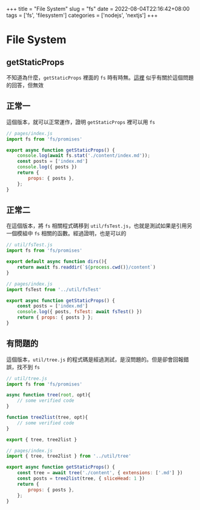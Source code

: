 +++
title = "File System"
slug = "fs"
date = 2022-08-04T22:16:42+08:00
tags = ['fs', 'filesystem']
categories = ['nodejs', 'nextjs']
+++

# File System
## getStaticProps
不知道為什麼，`getStaticProps` 裡面的 `fs` 時有時無。[這裡](https://github.com/vercel/next.js/discussions/12124) 似乎有關於這個問題的回答，但無效

## 正常一
這個版本，就可以正常運作，證明 `getStaticProps` 裡可以用 `fs`

```javascript
// pages/index.js
import fs from 'fs/promises'

export async function getStaticProps() {
	console.log(await fs.stat('./content/index.md'));
	const posts = ['index.md']
	console.log({ posts })
	return {
		props: { posts },
	};
}
```

## 正常二
在這個版本，將 `fs` 相關程式碼移到 `util/fsTest.js`，也就是測試如果是引用另一個模組中 `fs` 相關的函數。經過證明，也是可以的
```javascript
// util/fsTest.js
import fs from 'fs/promises'

export default async function dirs(){
	return await fs.readdir(`${process.cwd()}/content`)
}
```

```javascript
// pages/index.js
import fsTest from '../util/fsTest'

export async function getStaticProps() {
	const posts = ['index.md']
	console.log({ posts, fsTest: await fsTest() })
	return { props: { posts } };
}
```

## 有問題的
這個版本，`util/tree.js` 的程式碼是經過測試，是沒問題的。但是卻會回報錯誤，找不到 `fs`
```javascript
// util/tree.js
import fs from 'fs/promises'

async function tree(root, opt){
	// some verified code
}

function tree2list(tree, opt){
	// some verified code
}

export { tree, tree2list }
```

```javascript
// pages/index.js
import { tree, tree2list } from '../util/tree'

export async function getStaticProps() {
	const tree = await tree('./content', { extensions: ['.md'] })
	const posts = tree2list(tree, { sliceHead: 1 })
	return {
		props: { posts },
	};
}
```
